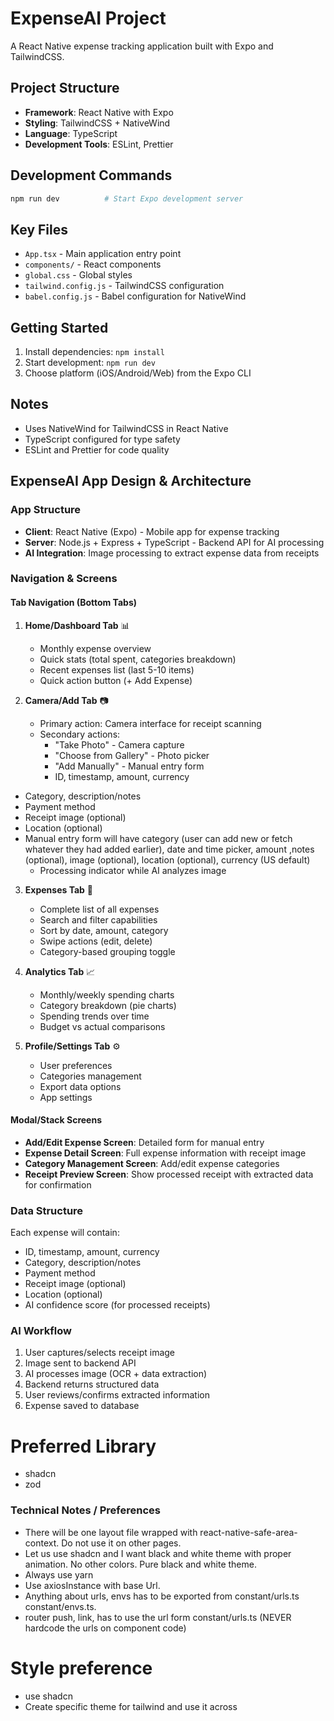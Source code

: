 # ExpenseAI Project

A React Native expense tracking application built with Expo and TailwindCSS.

## Project Structure

- **Framework**: React Native with Expo
- **Styling**: TailwindCSS + NativeWind
- **Language**: TypeScript
- **Development Tools**: ESLint, Prettier

## Development Commands

```bash
npm run dev          # Start Expo development server
```

## Key Files

- `App.tsx` - Main application entry point
- `components/` - React components
- `global.css` - Global styles
- `tailwind.config.js` - TailwindCSS configuration
- `babel.config.js` - Babel configuration for NativeWind

## Getting Started

1. Install dependencies: `npm install`
2. Start development: `npm run dev`
3. Choose platform (iOS/Android/Web) from the Expo CLI

## Notes

- Uses NativeWind for TailwindCSS in React Native
- TypeScript configured for type safety
- ESLint and Prettier for code quality

## ExpenseAI App Design & Architecture

### App Structure

- **Client**: React Native (Expo) - Mobile app for expense tracking
- **Server**: Node.js + Express + TypeScript - Backend API for AI processing
- **AI Integration**: Image processing to extract expense data from receipts

### Navigation & Screens

#### Tab Navigation (Bottom Tabs)

1. **Home/Dashboard Tab** 📊
   - Monthly expense overview
   - Quick stats (total spent, categories breakdown)
   - Recent expenses list (last 5-10 items)
   - Quick action button (+ Add Expense)

2. **Camera/Add Tab** 📷
   - Primary action: Camera interface for receipt scanning
   - Secondary actions:
     - "Take Photo" - Camera capture
     - "Choose from Gallery" - Photo picker
     - "Add Manually" - Manual entry form
     - ID, timestamp, amount, currency

- Category, description/notes
- Payment method
- Receipt image (optional)
- Location (optional)
- Manual entry form will have category (user can add new or fetch whatever they had added earlier), date and time picker, amount ,notes (optional), image (optional), location (optional), currency (US default)
  - Processing indicator while AI analyzes image

3. **Expenses Tab** 📝
   - Complete list of all expenses
   - Search and filter capabilities
   - Sort by date, amount, category
   - Swipe actions (edit, delete)
   - Category-based grouping toggle

4. **Analytics Tab** 📈
   - Monthly/weekly spending charts
   - Category breakdown (pie charts)
   - Spending trends over time
   - Budget vs actual comparisons

5. **Profile/Settings Tab** ⚙️
   - User preferences
   - Categories management
   - Export data options
   - App settings

#### Modal/Stack Screens

- **Add/Edit Expense Screen**: Detailed form for manual entry
- **Expense Detail Screen**: Full expense information with receipt image
- **Category Management Screen**: Add/edit expense categories
- **Receipt Preview Screen**: Show processed receipt with extracted data for confirmation

### Data Structure

Each expense will contain:

- ID, timestamp, amount, currency
- Category, description/notes
- Payment method
- Receipt image (optional)
- Location (optional)
- AI confidence score (for processed receipts)

### AI Workflow

1. User captures/selects receipt image
2. Image sent to backend API
3. AI processes image (OCR + data extraction)
4. Backend returns structured data
5. User reviews/confirms extracted information
6. Expense saved to database

# Preferred Library

- shadcn
- zod

### Technical Notes / Preferences

- There will be one layout file wrapped with react-native-safe-area-context. Do not use it on other pages.
- Let us use shadcn and I want black and white theme with proper animation. No other colors. Pure black and white theme.
- Always use yarn
- Use axiosInstance with base Url.
- Anything about urls, envs has to be exported from constant/urls.ts constant/envs.ts.
- router push, link, has to use the url form constant/urls.ts (NEVER hardcode the urls on component code)

# Style preference

- use shadcn
- Create specific theme for tailwind and use it across
